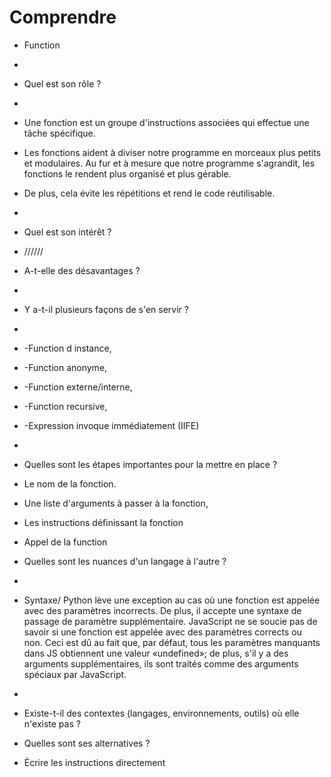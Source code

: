 # Comprendre

* Function
* 
* Quel est son rôle ?
* 
* Une fonction est un groupe d'instructions associées qui effectue une tâche spécifique.
* Les fonctions aident à diviser notre programme en morceaux plus petits et modulaires. Au fur et à mesure que notre programme s'agrandit, les fonctions le rendent plus organisé et plus gérable.
* De plus, cela évite les répétitions et rend le code réutilisable.
* 
* Quel est son intérêt ?
* //////
* A-t-elle des désavantages ?
* 
* Y a-t-il plusieurs façons de s'en servir ?
* 
*    -Function d instance,
*    -Function anonyme,
*    -Function externe/interne,
*    -Function recursive,
*    -Expression invoque immédiatement (IIFE)
* 
* Quelles sont les étapes importantes pour la mettre en place ?

*   Le nom de la fonction.
*   Une liste d'arguments à passer à la fonction,
*   Les instructions définissant la fonction
*   Appel de la function 

* Quelles sont les nuances d'un langage à l'autre ?
* 
*  Syntaxe/
   Python lève une exception au cas où une fonction est appelée avec des paramètres incorrects. De plus, il accepte une syntaxe de passage de paramètre      supplémentaire.
JavaScript ne se soucie pas de savoir si une fonction est appelée avec des paramètres corrects ou non. Ceci est dû au fait que, par défaut, tous les paramètres manquants dans JS obtiennent une valeur «undefined»; de plus, s'il y a des arguments supplémentaires, ils sont traités comme des arguments spéciaux par JavaScript.
* 
* Existe-t-il des contextes (langages, environnements, outils) où elle n'existe pas ?

* Quelles sont ses alternatives ?
* Écrire les instructions directement
